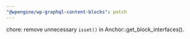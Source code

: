 ```yaml
---
"@wpengine/wp-graphql-content-blocks": patch
---
```


chore: remove unnecessary `isset()` in Anchor::get_block_interfaces().
